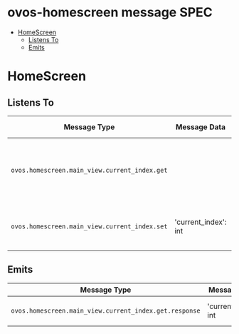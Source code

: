 # ovos-homescreen message SPEC

- [HomeScreen](#homescreen)
    * [Listens To](#listens-to)
    * [Emits](#emits)

# HomeScreen

## Listens To

| Message Type                                  | Message Data         | Description                                                         | Response Type(s)                                       | handled by |
|-----------------------------------------------|----------------------|---------------------------------------------------------------------|--------------------------------------------------------|------------|
| `ovos.homescreen.main_view.current_index.get` |                      | Responds with the index of the current page selected in the display | `ovos.homescreen.main_view.current_index.get.response` | idle.qml   |
| `ovos.homescreen.main_view.current_index.set` | 'current_index': int | Sets the index of the current page  in the display                  | `ovos.homescreen.main_view.current_index.get.response` | idle.qml   |

## Emits

| Message Type                                           | Message Data         | Description                                                                             | In Response To                                         |
|--------------------------------------------------------|----------------------|-----------------------------------------------------------------------------------------|--------------------------------------------------------|
| `ovos.homescreen.main_view.current_index.get.response` | 'current_index': int | Responds to ovos.homescreen.main_view.current_index.get with the index of current page. | `ovos.homescreen.main_view.current_index.get.response` |

